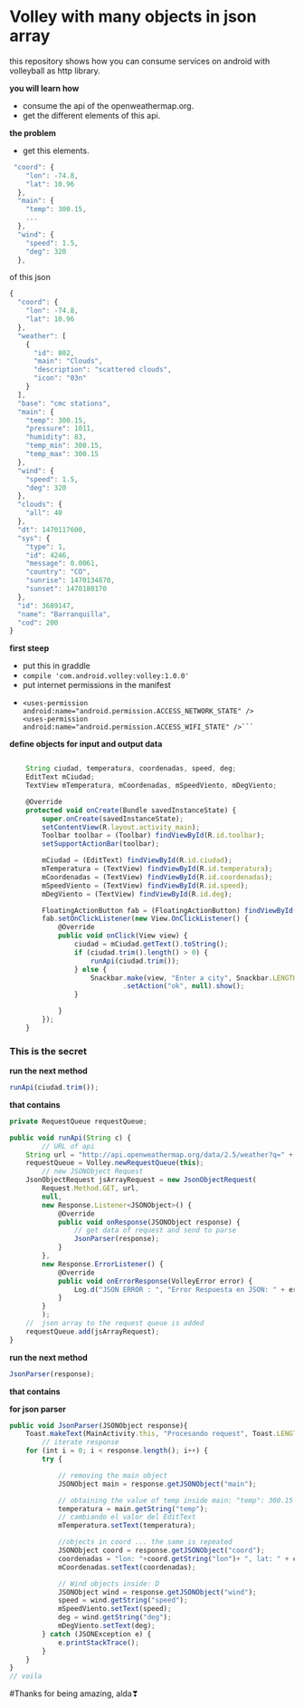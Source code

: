 # Volley with many objects in json array

this repository shows how you can consume services on android with volleyball as http library.

**you will learn how**
- consume the api of the openweathermap.org.
- get the different elements of this api.

**the problem**
  - get this elements.
```javascript 
 "coord": {
    "lon": -74.8,
    "lat": 10.96
  },  
  "main": {
    "temp": 300.15, 
    ... 
  },  
  "wind": {
    "speed": 1.5,
    "deg": 320
  },  
``` 
  
 of this json 
```javascript
{
  "coord": {
    "lon": -74.8,
    "lat": 10.96
  },
  "weather": [
    {
      "id": 802,
      "main": "Clouds",
      "description": "scattered clouds",
      "icon": "03n"
    }
  ],
  "base": "cmc stations",
  "main": {
    "temp": 300.15,
    "pressure": 1011,
    "humidity": 83,
    "temp_min": 300.15,
    "temp_max": 300.15
  },
  "wind": {
    "speed": 1.5,
    "deg": 320
  },
  "clouds": {
    "all": 40
  },
  "dt": 1470117600,
  "sys": {
    "type": 1,
    "id": 4246,
    "message": 0.0061,
    "country": "CO",
    "sunrise": 1470134870,
    "sunset": 1470180170
  },
  "id": 3689147,
  "name": "Barranquilla",
  "cod": 200
}
```

**first steep**
  - put this in graddle
  - ```compile 'com.android.volley:volley:1.0.0'```
  - put internet permissions in the manifest
  - ```<uses-permission android:name="android.permission.INTERNET" />
    <uses-permission android:name="android.permission.ACCESS_NETWORK_STATE" />
    <uses-permission android:name="android.permission.ACCESS_WIFI_STATE" />```

**define objects for input and output data**
```javascript

    String ciudad, temperatura, coordenadas, speed, deg;
    EditText mCiudad;
    TextView mTemperatura, mCoordenadas, mSpeedViento, mDegViento;

    @Override
    protected void onCreate(Bundle savedInstanceState) {
        super.onCreate(savedInstanceState);
        setContentView(R.layout.activity_main);
        Toolbar toolbar = (Toolbar) findViewById(R.id.toolbar);
        setSupportActionBar(toolbar);

        mCiudad = (EditText) findViewById(R.id.ciudad);
        mTemperatura = (TextView) findViewById(R.id.temperatura);
        mCoordenadas = (TextView) findViewById(R.id.coordenadas);
        mSpeedViento = (TextView) findViewById(R.id.speed);
        mDegViento = (TextView) findViewById(R.id.deg);

        FloatingActionButton fab = (FloatingActionButton) findViewById(R.id.fab);
        fab.setOnClickListener(new View.OnClickListener() {
            @Override
            public void onClick(View view) {
                ciudad = mCiudad.getText().toString();
                if (ciudad.trim().length() > 0) {
                    runApi(ciudad.trim());
                } else {
                    Snackbar.make(view, "Enter a city", Snackbar.LENGTH_LONG)
                            .setAction("ok", null).show();
                }

            }
        });
    }
```

### This is the secret

**run the next method**

```javascript
runApi(ciudad.trim());
```

**that contains**

```javascript
private RequestQueue requestQueue;

public void runApi(String c) {
        // URL of api
    String url = "http://api.openweathermap.org/data/2.5/weather?q=" + c + ",colombia&APPID=64522a9f9acc53bceb67c3e9ae04fbec";
    requestQueue = Volley.newRequestQueue(this);
        // new JSONObject Request
    JsonObjectRequest jsArrayRequest = new JsonObjectRequest(
        Request.Method.GET, url,
        null,
        new Response.Listener<JSONObject>() {
            @Override
            public void onResponse(JSONObject response) {
                // get data of request and send to parse
                JsonParser(response);
            }
        },
        new Response.ErrorListener() {
            @Override
            public void onErrorResponse(VolleyError error) {
                Log.d("JSON ERROR : ", "Error Respuesta en JSON: " + error.getMessage());
            }
        }
        );
    //  json array to the request queue is added
    requestQueue.add(jsArrayRequest);
}
```
**run the next method**

```javascript
JsonParser(response);
```
**that contains**

**for json parser**
```javascript
public void JsonParser(JSONObject response){
    Toast.makeText(MainActivity.this, "Procesando request", Toast.LENGTH_LONG).show();
        // iterate response
    for (int i = 0; i < response.length(); i++) {
        try {

            // removing the main object
            JSONObject main = response.getJSONObject("main");

            // obtaining the value of temp inside main: "temp": 300.15 ...
            temperatura = main.getString("temp");
            // cambiando el valor del EditText
            mTemperatura.setText(temperatura);

            //objects in coord ... the same is repeated
            JSONObject coord = response.getJSONObject("coord");
            coordenadas = "lon: "+coord.getString("lon")+ ", lat: " + coord.getString("lat");
            mCoordenadas.setText(coordenadas);

            // Wind objects inside: D
            JSONObject wind = response.getJSONObject("wind");
            speed = wind.getString("speed");
            mSpeedViento.setText(speed);
            deg = wind.getString("deg");
            mDegViento.setText(deg);
        } catch (JSONException e) {
            e.printStackTrace();
        }
    }
}
// voila
```

#Thanks for being amazing, alda❣
